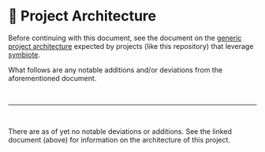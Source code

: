 <!-- symbiote-template-region-start 1 -->

# 📐 Project Architecture

Before continuing with this document, see the document on the [generic project
architecture][1] expected by projects (like this repository) that leverage
[symbiote][2].

What follows are any notable additions and/or deviations from the aforementioned
document.

<br />

---

<br />

<!-- symbiote-template-region-end -->

There are as of yet no notable deviations or additions. See the linked document
(above) for information on the architecture of this project.

[1]: https://github.com/Xunnamius/symbiote/wiki/Generic-Project-Architecture
[2]: https://github.com/Xunnamius/symbiote
